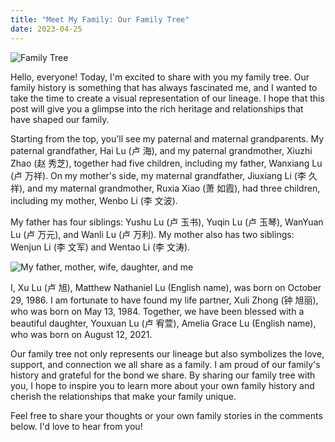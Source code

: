 ```yaml
---
title: "Meet My Family: Our Family Tree"
date: 2023-04-25
---
```


![Family Tree](https://luxu0812.github.io/assets/img/family_tree.png)

Hello, everyone! Today, I'm excited to share with you my family tree. Our family history is something that has always fascinated me, and I wanted to take the time to create a visual representation of our lineage. I hope that this post will give you a glimpse into the rich heritage and relationships that have shaped our family.

Starting from the top, you'll see my paternal and maternal grandparents. My paternal grandfather, Hai Lu (卢 海), and my paternal grandmother, Xiuzhi Zhao (赵 秀芝), together had five children, including my father, Wanxiang Lu (卢 万祥). On my mother's side, my maternal grandfather, Jiuxiang Li (李 久祥), and my maternal grandmother, Ruxia Xiao (萧 如霞), had three children, including my mother, Wenbo Li (李 文波).

My father has four siblings: Yushu Lu (卢 玉书), Yuqin Lu (卢 玉琴), WanYuan Lu (卢 万元), and Wanli Lu (卢 万利). My mother also has two siblings: Wenjun Li (李 文军) and Wentao Li (李 文涛).

![My father, mother, wife, daughter, and me](https://luxu0812.github.io/assets/img/family_photo.png)

I, Xu Lu (卢 旭), Matthew Nathaniel Lu (English name), was born on October 29, 1986. I am fortunate to have found my life partner, Xuli Zhong (钟 旭丽), who was born on May 13, 1984. Together, we have been blessed with a beautiful daughter, Youxuan Lu (卢 宥萱), Amelia Grace Lu (English name), who was born on August 12, 2021.

Our family tree not only represents our lineage but also symbolizes the love, support, and connection we all share as a family. I am proud of our family's history and grateful for the bond we share. By sharing our family tree with you, I hope to inspire you to learn more about your own family history and cherish the relationships that make your family unique.

Feel free to share your thoughts or your own family stories in the comments below. I'd love to hear from you!
